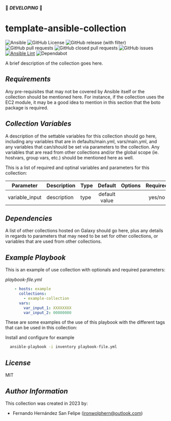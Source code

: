 :construction: ***DEVELOPING*** :construction:

# **template-ansible-collection**

![Ansible](https://img.shields.io/badge/ansible-%231A1918.svg?style=flat&logo=ansible&logoColor=white)
![GitHub License](https://img.shields.io/github/license/ironwolphern/template-ansible-collection)
![GitHub release (with filter)](https://img.shields.io/github/v/release/ironwolphern/template-ansible-collection)
![GitHub pull requests](https://img.shields.io/github/issues-pr/ironwolphern/template-ansible-collection)
![GitHub closed pull requests](https://img.shields.io/github/issues-pr-closed/ironwolphern/template-ansible-collection)
![GitHub issues](https://img.shields.io/github/issues/ironwolphern/template-ansible-collection)
[![Ansible Lint](https://github.com/ironwolphern/template-ansible-collection/actions/workflows/ansible-lint.yml/badge.svg)](https://github.com/ironwolphern/template-ansible-collection/actions/workflows/ansible-lint.yml)
![Dependabot](https://badgen.net/github/dependabot/ironwolphern/template-ansible-collection)

A brief description of the collection goes here.

## *Requirements*

Any pre-requisites that may not be covered by Ansible itself or the collection should be mentioned here. For instance, if the collection uses the EC2 module, it may be a good idea to mention in this section that the boto package is required.

## *Collection Variables*

A description of the settable variables for this collection should go here, including any variables that are in defaults/main.yml, vars/main.yml, and any variables that can/should be set via parameters to the collection. Any variables that are read from other collections and/or the global scope (ie. hostvars, group vars, etc.) should be mentioned here as well.

This is a list of required and optinal variables and parameters for this collection:

| **Parameter** | **Description** | **Type** | **Default** | **Options** | **Required** |
|---------------|-----------------|----------|:-----------:|:-----------:|:------------:|
| variable_input | description | type | default value |  | yes/no |

## *Dependencies*

A list of other collections hosted on Galaxy should go here, plus any details in regards to parameters that may need to be set for other collections, or variables that are used from other collections.

## *Example Playbook*

This is an example of use collection with optionals and required parameters:

*playbook-file.yml*
```yaml
    - hosts: example
      collections:
        - example-collection
      vars:
        var_input_1: XXXXXXXX
        var_input_2: 00000000
```

These are some examples of the use of this playbook with the different tags that can be used in this collection:

Install and configure for example
```bash
  ansible-playbook -i inventory playbook-file.yml
```
## *License*

MIT

## *Author Information*

This collection was created in 2023 by:

- Fernando Hernández San Felipe (ironwolphern@outlook.com)
